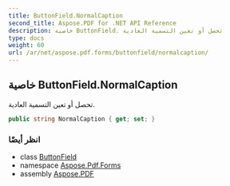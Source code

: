 ```yaml
---
title: ButtonField.NormalCaption
second_title: Aspose.PDF for .NET API Reference
description: خاصية ButtonField. تحصل أو تعين التسمية العادية
type: docs
weight: 60
url: /ar/net/aspose.pdf.forms/buttonfield/normalcaption/
---
```

## خاصية ButtonField.NormalCaption

تحصل أو تعين التسمية العادية.

```csharp
public string NormalCaption { get; set; }
```

### انظر أيضًا

* class [ButtonField](../)
* namespace [Aspose.Pdf.Forms](../../../aspose.pdf.forms/)
* assembly [Aspose.PDF](../../../)